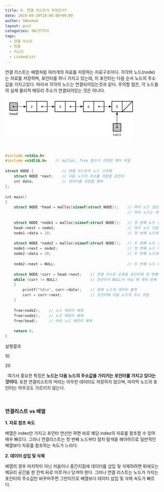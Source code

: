 ```yaml
---
title: 6. 연결 리스트가 무엇인가?
date: 2019-04-20T18:00:00+09:00
author: SWnomad
layout: post
categories: SW/IT지식
tags:
  - 연결 리스트
  - 연결
  - 리스트
  - LinkedList
---
```


연결 리스트는 배열처럼 여러개의 자료를 저장하는 자료구조이다. 각각의 노드(node)는 자료를 저장하며, 포인터를 하나 가지고 있는데, 이 포인터는 다음 순서 노드의 주소값을 가지고있다. 따라서 각각의 노드는 연결되어있는것과 같다. 주의할 점은, 각 노드들의 실제 물리적 메모리 주소가 연결되어있는 것은 아니다.

<img src = "/images/sw_interview/linkedlist.png">

&nbsp;
~~~ c
#include <stdio.h>
#include <stdlib.h>    // malloc, free 함수가 선언된 헤더 파일

struct NODE {             // 연결 리스트의 노드 구조체
    struct NODE *next;    // 다음 노드의 주소를 저장할 포인터
    int data;             // 데이터를 저장할 멤버
};

int main()
{
    struct NODE *head = malloc(sizeof(struct NODE));    // 머리 노드 생성
                                                        // 머리 노드는 데이터를 저장하지 않음

    struct NODE *node1 = malloc(sizeof(struct NODE));   // 첫 번째 노드 생성
    head->next = node1;                                 // 머리 노드 다음은 첫 번째 노드
    node1->data = 10;                                   // 첫 번째 노드에 10 저장

    struct NODE *node2 = malloc(sizeof(struct NODE));   // 두 번째 노드 생성
    node1->next = node2;                                // 첫 번째 노드 다음은 두 번째 노드
    node2->data = 20;                                   // 두 번째 노드에 20 저장

    node2->next = NULL;                                 // 두 번째 노드 다음은 노드가 없음(NULL)

    struct NODE *curr = head->next;    // 연결 리스트 순회용 포인터에 첫 번째 노드의 주소 저장
    while (curr != NULL)               // 포인터가 NULL이 아닐 때 계속 반복
    {
        printf("%d\n", curr->data);    // 현재 노드의 데이터 출력
        curr = curr->next;             // 포인터에 다음 노드의 주소 저장
    }

    free(node2);    // 노드 메모리 해제
    free(node1);    // 노드 메모리 해제
    free(head);     // 머리 노드 메모리 해제

    return 0;
}
~~~

실행결과

10

20

&nbsp;
여기서 중요한 특징은 **노드는 다음 노드의 주소값을 가리키는 포인터를 가지고 있다는 것이다.** 또한 연결리스트의 머리는 아무런 데이터도 저장하지 않으며, 마지막 노드의 포인터는 아무곳도 가르키지 않는다.

&nbsp;
### 연결리스트 vs 배열

  **1. 자료 참조 속도**
  
  배열은 index만 가지고 포인터 연산만 하면 바로 해당 index의 자료를 참조할 수 있어 매우 빠르다. 그러나 연결리스트는 첫 번째 노드부터 점차 탐색을 해야하므로 일반적인 배열보다 자료를 참조하는 속도가 느리다.
  
  **2. 데이터 삽입 및 삭제**
  
  배열의 경우 마지막이 아닌 처음이나 중간지점에 데이터를 삽입 및 삭제하려면 뒤에오는 메모리 공간을 한 칸씩 뒤로 미루거나 당겨야 한다. 그러나 연결 리스트는 노드가 가지는 포인터의 주소값만 바꾸어주면 그만이므로 배열보다 데이터 삽입 및 삭제 속도가 빠르다.
